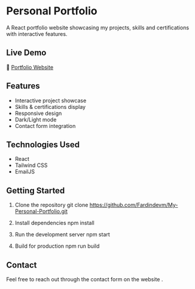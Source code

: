 # Personal Portfolio

A React portfolio website showcasing my projects, skills and certifications with interactive features.

## Live Demo
🚀 [Portfolio Website](https://fardindevm.github.io/My-Personal-Portfolio/)

## Features
- Interactive project showcase
- Skills & certifications display
- Responsive design
- Dark/Light mode
- Contact form integration

## Technologies Used
- React
- Tailwind CSS
- EmailJS

## Getting Started
1. Clone the repository
  git clone https://github.com/Fardindevm/My-Personal-Portfolio.git

2. Install dependencies
  npm install


3. Run the development server
  npm start

4. Build for production
  npm run build


## Contact
Feel free to reach out through the contact form on the website .